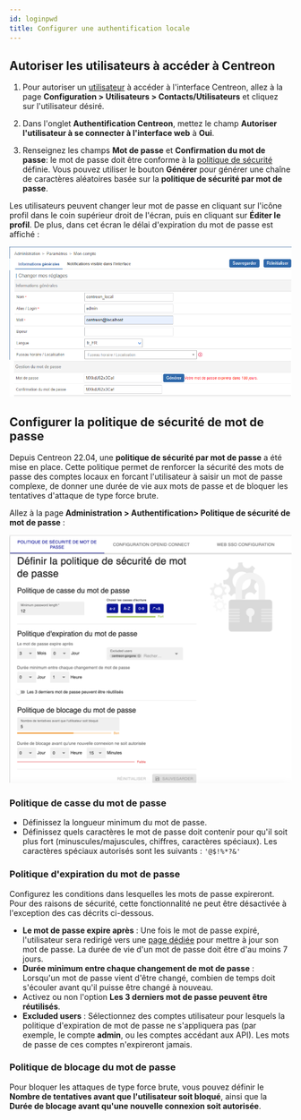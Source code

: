 ```yaml
---
id: loginpwd
title: Configurer une authentification locale
---
```


## Autoriser les utilisateurs à accéder à Centreon

1. Pour autoriser un [utilisateur](../monitoring/basic-objects/contacts.md) à accéder à l'interface Centreon, allez à la page
**Configuration > Utilisateurs > Contacts/Utilisateurs** et cliquez sur l'utilisateur désiré.

2. Dans l'onglet **Authentification Centreon**, mettez le champ **Autoriser l'utilisateur à se connecter à l'interface web**
à **Oui**.

3. Renseignez les champs **Mot de passe** et **Confirmation du mot de passe**: le mot de passe doit être conforme à la [politique de sécurité](#configurer-la-politique-de-sécurité-de-mot-de-passe) définie. Vous pouvez utiliser le bouton **Générer**
pour générer une chaîne de caractères aléatoires basée sur la **politique de sécurité par mot de passe**.

Les utilisateurs peuvent changer leur mot de passe en cliquant sur l'icône profil dans le coin supérieur droit de l'écran,
puis en cliquant sur **Éditer le profil**. De plus, dans cet écran le délai d'expiration du mot de passe est affiché :

![image](../assets/administration/password_expiration.png)

## Configurer la politique de sécurité de mot de passe

Depuis Centreon 22.04, une **politique de sécurité par mot de passe** a été mise en place.
Cette politique permet de renforcer la sécurité des mots de passe des comptes locaux en forcant
l'utilisateur à saisir un mot de passe complexe, de donner une durée de vie aux mots de passe
et de bloquer les tentatives d'attaque de type force brute.

Allez à la page **Administration > Authentification> Politique de sécurité de mot de passe** :

![image](../assets/administration/local-configuration.png)

### Politique de casse du mot de passe

- Définissez la longueur minimum du mot de passe.
- Définissez quels caractères le mot de passe doit contenir pour qu'il soit plus fort (minuscules/majuscules, chiffres, caractères spéciaux). Les caractères spéciaux autorisés sont les suivants : `'@$!%*?&'`

### Politique d'expiration du mot de passe

Configurez les conditions dans lesquelles les mots de passe expireront. Pour des raisons de sécurité, cette fonctionnalité ne peut être désactivée à l'exception des cas décrits ci-dessous.

- **Le mot de passe expire après** : Une fois le mot de passe expiré, l'utilisateur sera redirigé vers une
  [page dédiée](../getting-started/interface.md#réinitialisez-votre-mot-de-passe-après-expiration) pour mettre à jour son mot de passe. La durée de vie d'un mot de passe doit être d'au moins 7 jours.
- **Durée minimum entre chaque changement de mot de passe** : Lorsqu'un mot de passe vient d'être changé, combien de temps doit s'écouler avant qu'il puisse être changé à nouveau.
- Activez ou non l'option **Les 3 derniers mot de passe peuvent être réutilisés**.
- **Excluded users** : Sélectionnez des comptes utilisateur pour lesquels la politique d'expiration de mot de passe ne s'appliquera pas (par exemple, le compte **admin**, ou les comptes accédant aux API). Les mots de passe de ces comptes n'expireront jamais.

### Politique de blocage du mot de passe

Pour bloquer les attaques de type force brute, vous pouvez définir le **Nombre de tentatives avant que l'utilisateur soit bloqué**,
ainsi que la **Durée de blocage avant qu'une nouvelle connexion soit autorisée**.
